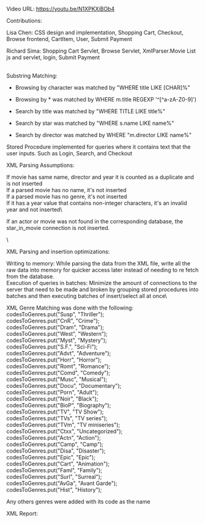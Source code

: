Video URL: https://youtu.be/N1XPKXiBOb4

Contributions:

Lisa Chen: CSS design and implementation, Shopping Cart, Checkout, Browse frontend, CartItem, User, Submit Payment

Richard Sima: Shopping Cart Servlet, Browse Servlet, XmlParser.Movie List js and servlet, login, Submit Payment


\
Substring Matching:

- Browsing by character was matched by "WHERE title LIKE [CHAR]%"

- Browsing by * was matched by WHERE m.title REGEXP '^[^a-zA-Z0-9]')

- Search by title was matched by "WHERE TITLE LIKE title%"

- Search by star was matched by "WHERE s.name LIKE name%"

- Search by director was matched by WHERE "m.director LIKE name%"


Stored Procedure implemented for queries where it contains text that the user inputs. Such as Login, Search, and Checkout


XML Parsing Assumptions:

If movie has same name, director and year it is counted as a duplicate and is not inserted\
If a parsed movie has no name, it's not inserted\
If a parsed movie has no genre, it's not inserted\
If it has a year value that contains non-integer characters, it's an invalid year and not inserted\

If an actor or movie was not found in the corresponding database, the star_in_movie connection is not inserted.

\

XML Parsing and insertion optimizations:

Writing to memory: While parsing the data from the XML file, write all the raw data into memory for quicker access later instead of needing to re fetch from the database.\
Execution of queries in batches: Minimize the amount of connections to the server that need to be made and broken by grouping stored procedures into batches and then executing batches of insert/select all at once\

XML Genre Matching was done with the following:\
codesToGenres.put("Susp", "Thriller");\
codesToGenres.put("CnR", "Crime");\
codesToGenres.put("Dram", "Drama");\
codesToGenres.put("West", "Western");\
codesToGenres.put("Myst", "Mystery");\
codesToGenres.put("S.F.", "Sci-Fi");\
codesToGenres.put("Advt", "Adventure");\
codesToGenres.put("Horr", "Horror");\
codesToGenres.put("Romt", "Romance");\
codesToGenres.put("Comd", "Comedy");\
codesToGenres.put("Musc", "Musical");\
codesToGenres.put("Docu", "Documentary");\
codesToGenres.put("Porn", "Adult");\
codesToGenres.put("Noir", "Black");\
codesToGenres.put("BioP", "Biography");\
codesToGenres.put("TV", "TV Show");\
codesToGenres.put("TVs", "TV series");\
codesToGenres.put("TVm", "TV miniseries");\
codesToGenres.put("Ctxx", "Uncategorized");\
codesToGenres.put("Actn", "Action");\
codesToGenres.put("Camp", "Camp");\
codesToGenres.put("Disa", "Disaster");\
codesToGenres.put("Epic", "Epic");\
codesToGenres.put("Cart", "Animation");\
codesToGenres.put("Faml", "Family");\
codesToGenres.put("Surl", "Surreal");\
codesToGenres.put("AvGa", "Avant Garde");\
codesToGenres.put("Hist", "History");

Any others genres were added with its code as the name

XML Report:
